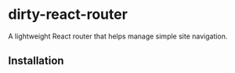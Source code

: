 # dirty-react-router

A lightweight React router that helps manage simple site navigation.

## Installation
